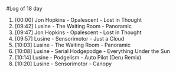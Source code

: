 #Log of 18 day

1. [00:00] Jon Hopkins - Opalescent - Lost in Thought
1. [09:42] Lusine - The Waiting Room - Panoramic
1. [09:47] Jon Hopkins - Opalescent - Lost in Thought
1. [09:57] Lusine - Sensorimotor - Just a Cloud
1. [10:03] Lusine - The Waiting Room - Panoramic
1. [10:08] Lusine - Serial Hodgepodge - Everything Under the Sun
1. [10:14] Lusine - Podgelism - Auto Pilot (Deru Remix)
1. [10:20] Lusine - Sensorimotor - Canopy
